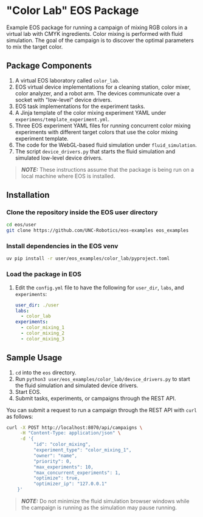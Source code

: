 # "Color Lab" EOS Package

Example EOS package for running a campaign of mixing RGB colors in a virtual lab with CMYK ingredients. Color mixing is performed with fluid simulation. The goal of the campaign is to discover the optimal parameters to mix the target color.

## Package Components

1. A virtual EOS laboratory called `color_lab`.
2. EOS virtual device implementations for a cleaning station, color mixer, color analyzer, and a robot arm. The devices communicate over a socket with "low-level" device drivers.
3. EOS task implementations for the experiment tasks.
4. A Jinja template of the color mixing experiment YAML under `experimens/template_experiment.yml`.
5. Three EOS experiment YAML files for running concurrent color mixing experiments with different target colors that use the color mixing experiment template.
6. The code for the WebGL-based fluid simulation under `fluid_simulation`.
7. The script `device_drivers.py` that starts the fluid simulation and simulated low-level device drivers.

> **_NOTE:_** These instructions assume that the package is being run on a local machine where EOS is installed.

## Installation

### Clone the repository inside the EOS user directory
```bash
cd eos/user
git clone https://github.com/UNC-Robotics/eos-examples eos_examples
```

### Install dependencies in the EOS venv
```bash
uv pip install -r user/eos_examples/color_lab/pyproject.toml
```

### Load the package in EOS
1. Edit the `config.yml` file to have the following for `user_dir`, `labs`, and `experiments`:
   ```yaml
   user_dir: ./user
   labs:
     - color_lab
   experiments:
     - color_mixing_1
     - color_mixing_2
     - color_mixing_3
   ```

## Sample Usage
1. `cd` into the `eos` directory. 
2. Run `python3 user/eos_examples/color_lab/device_drivers.py` to start the fluid simulation and simulated device drivers.
3. Start EOS.
4. Submit tasks, experiments, or campaigns through the REST API.

You can submit a request to run a campaign through the REST API with `curl` as follows:
```bash
curl -X POST http://localhost:8070/api/campaigns \
     -H "Content-Type: application/json" \
     -d '{
          "id": "color_mixing",
          "experiment_type": "color_mixing_1",
          "owner": "name",
          "priority": 0,
          "max_experiments": 10,
          "max_concurrent_experiments": 1,
          "optimize": true,
          "optimizer_ip": "127.0.0.1"
    }'
```

> **_NOTE:_** Do not minimize the fluid simulation browser windows while the campaign is running as the simulation may pause running.